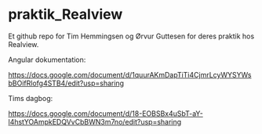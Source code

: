 # praktik_Realview

Et github repo for Tim Hemmingsen og Ørvur Guttesen for deres praktik hos Realview.

Angular dokumentation:

https://docs.google.com/document/d/1quurAKmDapTiTi4CjmrLcyWYSYWsbBOifRlofg4STB4/edit?usp=sharing

Tims dagbog:

https://docs.google.com/document/d/18-EOBSBx4uSbT-aY-l4hstYOAmpkEDQVvCbBWN3m7no/edit?usp=sharing
